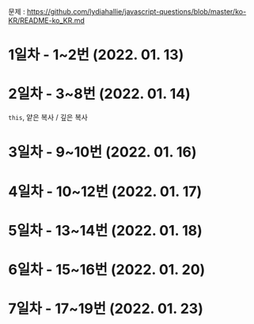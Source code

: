 문제 : https://github.com/lydiahallie/javascript-questions/blob/master/ko-KR/README-ko_KR.md

# 1일차 - 1~2번 (2022. 01. 13)
# 2일차 - 3~8번 (2022. 01. 14)
`this`, 얕은 복사 / 깊은 복사
# 3일차 - 9~10번 (2022. 01. 16)
# 4일차 - 10~12번 (2022. 01. 17)
# 5일차 - 13~14번 (2022. 01. 18)
# 6일차 - 15~16번 (2022. 01. 20)
# 7일차 - 17~19번 (2022. 01. 23)